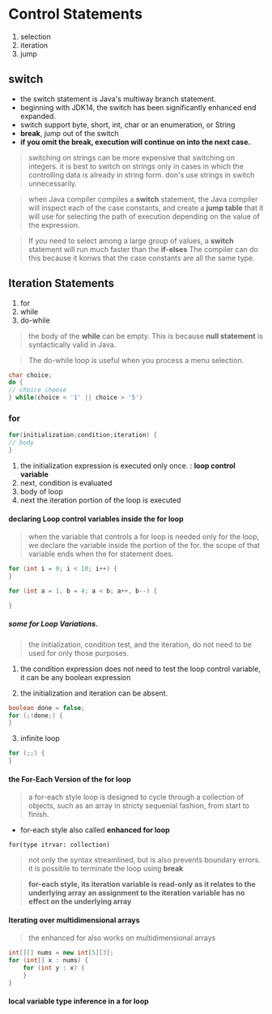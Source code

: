 # Control Statements
1. selection
2. iteration
3. jump

## switch
- the switch statement is Java's multiway branch statement.
- beginning with JDK14, the switch has been significantly enhanced end expanded.
- switch support byte, short, int, char or an enumeration, or String
- **break**, jump out of the switch
- **if you omit the break, execution will continue on into the next case.**

> switching on strings can be more expensive that switching on integers.
> it is best to switch on strings only in cases in which the controlling data is already in string form.
> don's use strings in switch unnecessarily.

> when Java compiler compiles a **switch** statement, the Java compiler will inspect each of the case constants,
> and create a **jump table** that it will use for selecting the path of execution depending on the value of the expression.

> If you need to select among a large group of values, a **switch** statement will run much faster than the **if-elses**
> The compiler can do this because it konws that the case constants are all the same type.

## Iteration Statements
1. for
2. while
3. do-while

> the body of the **while** can be empty.
> This is because **null statement** is syntactically valid in Java.

> The do-while loop is useful when you process a menu selection.

```java
char choice;
do {
// choice choose
} while(choice < '1' || choice > '5')
```

### for 

```java
for(initialization;condition;iteration) {
// body
}
```

1. the initialization expression is executed only once.
   : **loop control variable**
2. next, condition is evaluated
3. body of loop
4. next the iteration portion of the loop is executed

#### declaring Loop control variables inside the for loop

> when the variable that controls a for loop is needed only for the loop, we declare the variable inside the portion of the for.
> the scope of that variable ends when the for statement does.

```java
for (int i = 0; i < 10; i++) {
}
```

```java
for (int a = 1, b = 4; a < b; a++, b--) {

}
```

##### some for Loop Variations.

> the initialization, condition test, and the iteration, do not need to be used for only those purposes.

1. the condition expression does not need to test the loop control variable, it can be any boolean expression

2. the initialization and iteration can be absent.

```java
boolean done = false;
for (;!done;) {
}
```

3. infinite loop

```java
for (;;) {
}
```

#### the For-Each Version of the for loop

> a for-each style loop is designed to cycle through a collection of objects, such as an array
> in stricty sequenial fashion, from start to finish.

- for-each style also called **enhanced for loop**

`for(type itrvar: collection)`

> not only the syntax streamlined, but is also prevents boundary errors.
> it is possible to terminate the loop using **break**

> **for-each style, its iteration variable is read-only as it relates to the underlying array**
> **an assignment to the iteration variable has no effect on the underlying array**

#### Iterating over multidimensional arrays

> the enhanced for also works on multidimensional arrays

```java
int[][] nums = new int[5][3];
for (int[] x : nums) {
    for (int y : x) {    
    }
}
```

#### local variable type inference in a for loop
